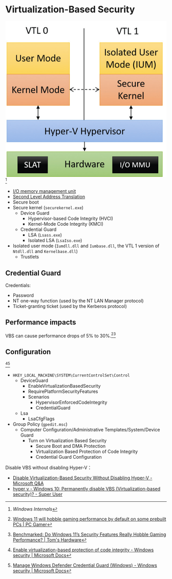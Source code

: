 # Virtualization-Based Security
![](images/VBS.png)[^internals]
- [I/O memory management unit](https://en.wikipedia.org/wiki/Input%E2%80%93output_memory_management_unit)
- [Second Level Address Translation](https://en.wikipedia.org/wiki/Second_Level_Address_Translation)
- Secure boot
- Secure kernel (`securekernel.exe`)
  - Device Guard
    - Hypervisor-based Code Integrity (HVCI)
    - Kernel-Mode Code Integrity (KMCI)
  - Credential Guard
    - LSA (`Lsass.exe`)
    - Isolated LSA (`LsaIso.exe`)
- Isolated user mode (`Iumdll.dll` and `Iumbase.dll`, the VTL 1 version of `Ntdll.dll` and `Kernelbase.dll`)
  - Trustlets

[^internals]: *Windows Internals*

## Credential Guard
Credentials:
- Password
- NT one-way function (used by the NT LAN Manager protocol)
- Ticket-granting ticket (used by the Kerberos protocol)

## Performance impacts
VBS can cause performance drops of 5% to 30%.[^pcgamer][^toms]

[^pcgamer]: [Windows 11 will hobble gaming performance by default on some prebuilt PCs | PC Gamer](https://www.pcgamer.com/windows-11-pcs-can-hobble-gaming-performance/)
[^toms]: [Benchmarked: Do Windows 11’s Security Features Really Hobble Gaming Performance? | Tom's Hardware](https://www.tomshardware.com/news/windows-11-gaming-benchmarks-performance-vbs-hvci-security)

## Configuration
[^ms-integrity][^ms-credential]
- `HKEY_LOCAL_MACHINE\SYSTEM\CurrentControlSet\Control`
  - DeviceGuard
    - EnableVirtualizationBasedSecurity
    - RequirePlatformSecurityFeatures
    - Scenarios
      - HypervisorEnforcedCodeIntegrity
      - CredentialGuard
  - Lsa
    - LsaCfgFlags
- Group Policy (`gpedit.msc`)
  - Computer Configuration/Administrative Templates/System/Device Guard
    - Turn on Virtualization Based Security
      - Secure Boot and DMA Protection
      - Virtualization Based Protection of Code Integrity
      - Credential Guard Configuration

Disable VBS without disabling Hyper-V：
- [Disable Virtualization-Based Security Without Disabling Hyper-V - Microsoft Q&A](https://docs.microsoft.com/en-us/answers/questions/245071/disable-virtualization-based-security-without-disb.html)
- [hyper v - Windows 10: Permanently disable VBS (Virtualization-based security)? - Super User](https://superuser.com/questions/1489224/windows-10-permanently-disable-vbs-virtualization-based-security)

[^ms-integrity]: [Enable virtualization-based protection of code integrity - Windows security | Microsoft Docs](https://docs.microsoft.com/en-us/windows/security/threat-protection/device-guard/enable-virtualization-based-protection-of-code-integrity)
[^ms-credential]: [Manage Windows Defender Credential Guard (Windows) - Windows security | Microsoft Docs](https://docs.microsoft.com/en-us/windows/security/identity-protection/credential-guard/credential-guard-manage)